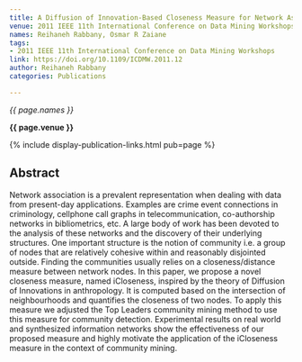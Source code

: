 ```yaml
---
title: A Diffusion of Innovation-Based Closeness Measure for Network Associations
venue: 2011 IEEE 11th International Conference on Data Mining Workshops
names: Reihaneh Rabbany, Osmar R Zaiane
tags:
- 2011 IEEE 11th International Conference on Data Mining Workshops
link: https://doi.org/10.1109/ICDMW.2011.12
author: Reihaneh Rabbany
categories: Publications

---
```


*{{ page.names }}*

**{{ page.venue }}**

{% include display-publication-links.html pub=page %}

## Abstract

Network association is a prevalent representation when dealing with data from present-day applications. Examples are crime event connections in criminology, cellphone call graphs in telecommunication, co-authorship networks in bibliometrics, etc. A large body of work has been devoted to the analysis of these networks and the discovery of their underlying structures. One important structure is the notion of community i.e. a group of nodes that are relatively cohesive within and reasonably disjointed outside. Finding the communities usually relies on a closeness/distance measure between network nodes. In this paper, we propose a novel closeness measure, named iCloseness, inspired by the theory of Diffusion of Innovations in anthropology. It is computed based on the intersection of neighbourhoods and quantifies the closeness of two nodes. To apply this measure we adjusted the Top Leaders community mining method to use this measure for community detection. Experimental results on real world and synthesized information networks show the effectiveness of our proposed measure and highly motivate the application of the iCloseness measure in the context of community mining.